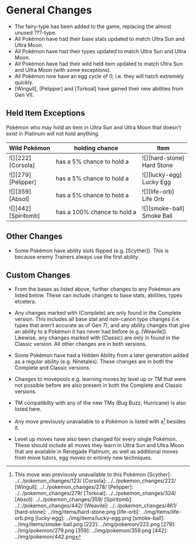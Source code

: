 # General Changes

- The fairy-type has been added to the game, replacing the almost unused ???-type.
- All Pokémon have had their base stats updated to match Ultra Sun and Ultra Moon.
- All Pokémon have had their types updated to match Ultra Sun and Ultra Moon.
- All Pokémon have had their wild held item updated to match Ultra Sun and Ultra Moon (with some exceptions).
- All Pokémon now have an egg cycle of 0, i.e. they will hatch extremely quickly.
- [Wingull], [Pelipper] and [Torkoal] have gained their new abilities from Gen VII.


## Held Item Exceptions

Pokémon who may hold an item in Ultra Sun and Ultra Moon that doesn't exist in Platinum will not hold anything.

Wild Pokémon             | holding chance              | Item                           | 
---                      | ---                         | ---                            | 
![][222]<br>   [Corsola] | has a 5% chance to hold a   | ![][hard-stone]<br> Hard Stone | 
![][279]<br>  [Pelipper] | has a 5% chance to hold a   | ![][lucky-egg]<br> Lucky Egg   | 
![][359]<br>     [Absol] | has a 5% chance to hold a   | ![][life-orb]<br> Life Orb     | 
![][442]<br> [Spiritomb] | has a 100% chance to hold a | ![][smoke-ball]<br> Smoke Ball | 


## Other Changes

- Some Pokémon have ability slots flipped (e.g. [Scyther]). This is because enemy Trainers always use the first ability.


## Custom Changes

- From the bases as listed above, further changes to any Pokémon are listed below. These can include changes to base stats, abilities, types etcetera.

- Any changes marked with (Complete) are only found in the Complete version. This includes all base stat and non-canon type changes (i.e. types that aren't accurate as of Gen 7), and any ability changes that give an ability to a Pokémon it has never had before (e.g. [Weavile]). Likewise, any changes marked with (Classic) are only in found in the Classic version. All other changes are in both versions.

- Some Pokémon have had a Hidden Ability from a later generation added as a regular ability (e.g. Ninetales). These changes are in both the Complete and Classic versions.

- Changes to movepools e.g. learning moves by level up or TM that were not possible before are also present in both the Complete and Classic versions.

- TM compatibilty with any of the new TMs (Bug Buzz, Hurricane) is also listed here.

- Any move previously unavailable to a Pokémon is listed with a[^1] besides it.

- Level up moves have also been changed for every single Pokémon. These should include all moves they learn in Ultra Sun and Ultra Moon that are available in Renegade Platinum, as well as additional moves from move tutors, egg moves or entirely new techniques.

[^1]: This move was previously unavailable to this Pokémon
[Scyther]: ../../pokemon_changes/123/
[Corsola]: ../../pokemon_changes/222/
[Wingull]: ../../pokemon_changes/278/
[Pelipper]: ../../pokemon_changes/279/
[Torkoal]: ../../pokemon_changes/324/
[Absol]: ../../pokemon_changes/359/
[Spiritomb]: ../../pokemon_changes/442/
[Weavile]: ../../pokemon_changes/461/
[hard-stone]: ../img/items/hard-stone.png
[life-orb]: ../img/items/life-orb.png
[lucky-egg]: ../img/items/lucky-egg.png
[smoke-ball]: ../img/items/smoke-ball.png
[222]: ../img/pokemon/222.png
[279]: ../img/pokemon/279.png
[359]: ../img/pokemon/359.png
[442]: ../img/pokemon/442.png
